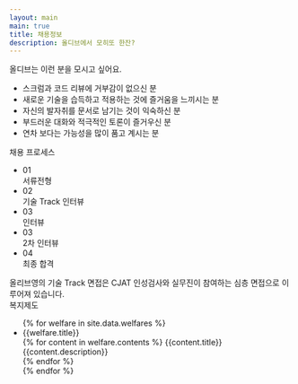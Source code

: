 ```yaml
---
layout: main
main: true
title: 채용정보
description: 올디브에서 모히또 한잔?
---
```


<div class="loading-animation">
    <div class="recruit">
        <div class="title">올디브는 이런 분을 모시고 싶어요.</div>
         <div class="want">
            <ul>
                <li><div>스크럼과 코드 리뷰에 거부감이 없으신 분</div></li>
                <li><div>새로운 기술을 습득하고 적용하는 것에 즐거움을 느끼시는 분</div></li>
                <li><div>자신의 발자취를 문서로 남기는 것이 익숙하신 분</div></li>
                <li><div>부드러운 대화와 적극적인 토론이 즐거우신 분</div></li>
                <li><div>연차 보다는 가능성을 많이 품고 계시는 분</div></li>
            </ul>
        </div>
        <div class="title">채용 프로세스</div>
        <div class="process">
            <ul class="list">
                <li class="resume">
                    <div class="text-wrapper">01<br><span>서류전형</span></div>
                </li>
                <li class="interview1">
                    <div class="text-wrapper">02<br><span>기술 Track 인터뷰</span></div>
                </li>
                <li class="interview2">
                    <div class="text-wrapper">03<br><span> 인터뷰</span></div>
                </li>
                 <li class="interview2">
                                    <div class="text-wrapper">03<br><span>2차 인터뷰</span></div>
                                </li>
                <li class="final">
                    <div class="text-wrapper">04<br><span>최종 합격</span></div>
                </li>
            </ul>
            <div>올리브영의 기술 Track 면접은 CJAT 인성검사와 실무진이 참여하는 심층 면접으로 이루어져 있습니다. </div>
        </div>
        <div class="title">복지제도</div>
        <ul>
            {% for welfare in site.data.welfares %}
                <li class="welfare">
                    <div class="index">{{welfare.title}}</div>
                        <div class="section">
                            {% for content in welfare.contents %}
                                  <dikv class="sub_title">{{content.title}}</dikv>
                                  <div class="sub_description">{{content.description}}</div>
                            {% endfor %}
                        </div>
                </li>
            {% endfor %}       
        </ul>
    
</div>
</div>